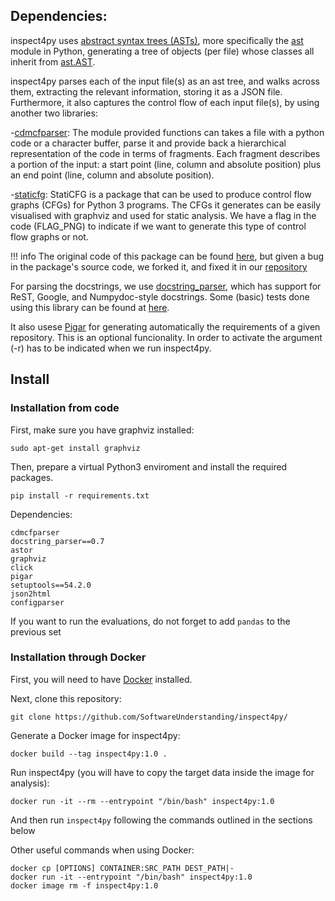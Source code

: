 ## Dependencies:

inspect4py uses [abstract syntax trees (ASTs)](https://en.wikipedia.org/wiki/Abstract_syntax_tree), more specifically
the [ast](https://docs.python.org/3/library/ast.html) module in Python, generating a tree of objects (per file) whose classes all inherit from [ast.AST](https://docs.python.org/3/library/ast.html#ast.AST).

inspect4py parses each of the input file(s) as an ast tree, and walks across them, extracting
the relevant information, storing it as a JSON file.  Furthermore, it also captures the control
flow of each input file(s), by using another two libraries:

-[cdmcfparser](https://pypi.org/project/cdmcfparser/): The module provided functions can takes a file with a python code or a character buffer, parse it and provide back a hierarchical representation of the code in terms of fragments. Each fragment describes a portion of the input: a start point (line, column and absolute position) plus an end point (line, column and absolute position).

-[staticfg](./staticfg): StatiCFG is a package that can be used to produce control flow graphs (CFGs) for Python 3 programs. The CFGs it generates can be easily visualised with graphviz and used for static analysis. We have a flag in the code (FLAG_PNG) to indicate if we want to generate this type of control flow graphs or not. 

!!! info
    The original code of this package can be found [here](https://github.com/coetaur0/staticfg), but given a bug in the package's source code, we forked it, and fixed it in our [repository](./staticfg)  

For parsing the docstrings, we use [docstring_parser](https://pypi.org/project/docstring-parser/), which has support for  ReST, Google, and Numpydoc-style docstrings. Some (basic) tests done using this library can be found at [here](./test_docstring_parser/).

It also usese [Pigar](https://github.com/damnever/pigar) for generating automatically the requirements of a given repository. This is an optional funcionality. In order to activate the argument (-r) has to be indicated when we run inspect4py.  

## Install

### Installation from code

First, make sure you have graphviz installed:

```
sudo apt-get install graphviz
```

Then, prepare a virtual Python3 enviroment and install the required packages.

`pip install -r requirements.txt`

Dependencies:
``` 
cdmcfparser
docstring_parser==0.7
astor
graphviz
click
pigar
setuptools==54.2.0
json2html
configparser
```

If you want to run the evaluations, do not forget to add `pandas` to the previous set

### Installation through Docker

First, you will need to have [Docker](https://docs.docker.com/get-started/) installed.

Next, clone this repository:

```
git clone https://github.com/SoftwareUnderstanding/inspect4py/
```

Generate a Docker image for inspect4py:

```
docker build --tag inspect4py:1.0 .
```

Run inspect4py (you will have to copy the target data inside the image for analysis):

```
docker run -it --rm --entrypoint "/bin/bash" inspect4py:1.0
```

And then run `inspect4py` following the commands outlined in the sections below


Other useful commands when using Docker:

```
docker cp [OPTIONS] CONTAINER:SRC_PATH DEST_PATH|-
docker run -it --entrypoint "/bin/bash" inspect4py:1.0
docker image rm -f inspect4py:1.0
```